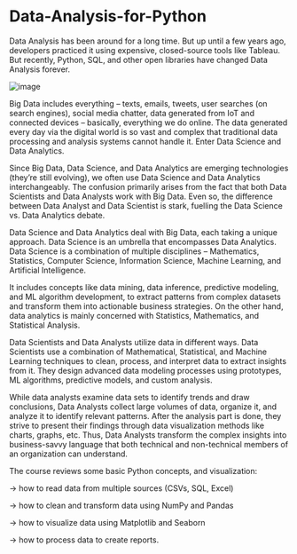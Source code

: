 # Data-Analysis-for-Python

Data Analysis has been around for a long time. But up until a few years ago, developers practiced it using expensive, closed-source tools like Tableau. But recently, Python, SQL, and other open libraries have changed Data Analysis forever.

![image](https://user-images.githubusercontent.com/110977610/188372292-628de316-1dc5-47f9-932c-754fd23b8057.png)

Big Data includes everything – texts, emails, tweets, user searches (on search engines), social media chatter, data generated from IoT and connected devices – basically, everything we do online. The data generated every day via the digital world is so vast and complex that traditional data processing and analysis systems cannot handle it. Enter Data Science and Data Analytics. 

Since Big Data, Data Science, and Data Analytics are emerging technologies (they’re still evolving), we often use Data Science and Data Analytics interchangeably. The confusion primarily arises from the fact that both Data Scientists and Data Analysts work with Big Data. Even so, the difference between Data Analyst and Data Scientist is stark, fuelling the Data Science vs. Data Analytics debate. 

Data Science and Data Analytics deal with Big Data, each taking a unique approach. Data Science is an umbrella that encompasses Data Analytics. Data Science is a combination of multiple disciplines – Mathematics, Statistics, Computer Science, Information Science, Machine Learning, and Artificial Intelligence.

It includes concepts like data mining, data inference, predictive modeling, and ML algorithm development, to extract patterns from complex datasets and transform them into actionable business strategies. On the other hand, data analytics is mainly concerned with Statistics, Mathematics, and Statistical Analysis. 

Data Scientists and Data Analysts utilize data in different ways. Data Scientists use a combination of Mathematical, Statistical, and Machine Learning techniques to clean, process, and interpret data to extract insights from it. They design advanced data modeling processes using prototypes, ML algorithms, predictive models, and custom analysis. 

While data analysts examine data sets to identify trends and draw conclusions, Data Analysts collect large volumes of data, organize it, and analyze it to identify relevant patterns. After the analysis part is done, they strive to present their findings through data visualization methods like charts, graphs, etc. Thus, Data Analysts transform the complex insights into business-savvy language that both technical and non-technical members of an organization can understand. 

The course reviews some basic Python concepts, and visualization:

-> how to read data from multiple sources (CSVs, SQL, Excel)

-> how to clean and transform data using NumPy and Pandas

-> how to visualize data using Matplotlib and Seaborn

-> how to process data to create reports.
